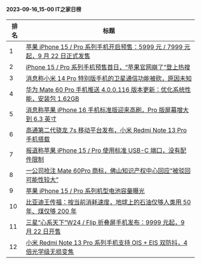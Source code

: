 #### 2023-09-16_15-00  IT之家日榜

| 排名 | 标题|
| --- | ---|
| 1 | [苹果 iPhone 15 / Pro 系列手机开启预售：5999 元 / 7999 元起，9 月 22 日正式发售](https://www.ithome.com/0/719/469.htm) |
| 2 | [iPhone 15 / Pro 系列手机预售首日，“苹果官网崩了”登上热搜](https://www.ithome.com/0/719/481.htm) |
| 3 | [消息称小米 14 Pro 特别版手机的卫星通信功能被砍，原因未知](https://www.ithome.com/0/719/491.htm) |
| 4 | [华为 Mate 60 Pro 手机推送 4.0.0.116 版本更新：优化系统性能，安装包 1.62GB](https://www.ithome.com/0/719/499.htm) |
| 5 | [消息称苹果 iPhone 16 手机标准版迎来高刷，Pro 版屏幕增大到 6.3 英寸](https://www.ithome.com/0/719/405.htm) |
| 6 | [高通第二代骁龙 7s 移动平台发布，小米 Redmi Note 13 Pro 手机搭载](https://www.ithome.com/0/719/386.htm) |
| 7 | [报道称苹果 iPhone 15 / Pro 使用标准 USB-C 端口，没有配件限制](https://www.ithome.com/0/719/506.htm) |
| 8 | [一公司抢注 Mate 60Pro 商标，佛山知识产权中心回应“被驳回可能性较大”](https://www.ithome.com/0/719/443.htm) |
| 9 | [苹果 iPhone 15 / Pro 系列机型电池容量曝光](https://www.ithome.com/0/719/503.htm) |
| 10 | [比亚迪王传福：按当前消耗速度，地球上的石油仅够人类用 50 年、煤仅够 200 年](https://www.ithome.com/0/719/422.htm) |
| 11 | [三星“心系天下”W24 / Flip 折叠屏手机发布：9999 元起，9 月 22 日开售](https://www.ithome.com/0/719/456.htm) |
| 12 | [小米 Redmi Note 13 Pro 系列手机支持 OIS + EIS 双防抖，4 倍光学级无损变焦](https://www.ithome.com/0/719/393.htm) |
